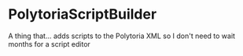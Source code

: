 # PolytoriaScriptBuilder

A thing that... adds scripts to the Polytoria XML so I don't need to wait months for a script editor
